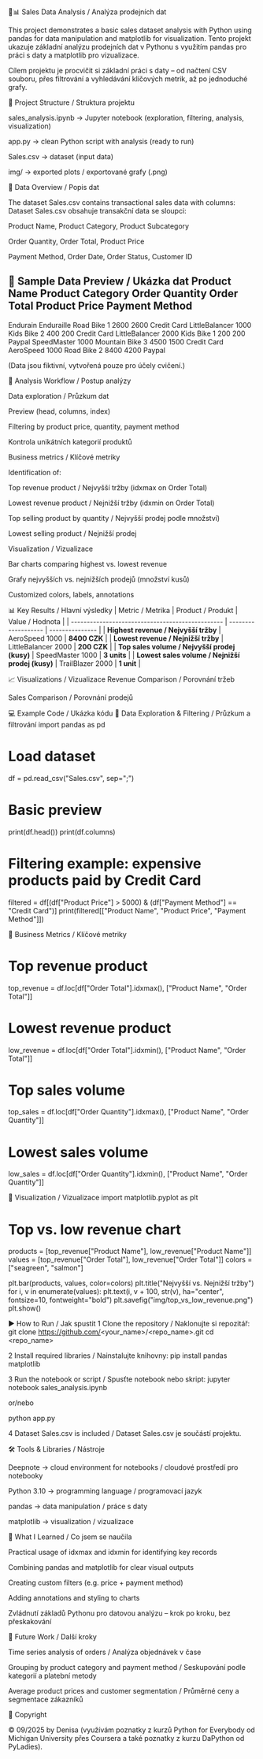 🐍📊 Sales Data Analysis / Analýza prodejních dat

This project demonstrates a basic sales dataset analysis with Python using pandas for data manipulation and matplotlib for visualization.
Tento projekt ukazuje základní analýzu prodejních dat v Pythonu s využitím pandas pro práci s daty a matplotlib pro vizualizace.

Cílem projektu je procvičit si základní práci s daty – od načtení CSV souboru, přes filtrování a vyhledávání klíčových metrik, až po jednoduché grafy.

📂 Project Structure / Struktura projektu

sales_analysis.ipynb → Jupyter notebook (exploration, filtering, analysis, visualization)

app.py → clean Python script with analysis (ready to run)

Sales.csv → dataset (input data)

img/ → exported plots / exportované grafy (.png)

🧾 Data Overview / Popis dat

The dataset Sales.csv contains transactional sales data with columns:
Dataset Sales.csv obsahuje transakční data se sloupci:

Product Name, Product Category, Product Subcategory

Order Quantity, Order Total, Product Price

Payment Method, Order Date, Order Status, Customer ID

🔹 Sample Data Preview / Ukázka dat
Product Name          Product Category   Order Quantity   Order Total   Product Price   Payment Method
------------------------------------------------------------------------------------------------------
Endurain Enduraille   Road Bike          1                2600          2600            Credit Card
LittleBalancer 1000   Kids Bike          2                 400           200            Credit Card
LittleBalancer 2000   Kids Bike          1                 200           200            Paypal
SpeedMaster 1000      Mountain Bike      3                4500          1500            Credit Card
AeroSpeed 1000        Road Bike          2                8400          4200            Paypal

(Data jsou fiktivní, vytvořená pouze pro účely cvičení.)

🔑 Analysis Workflow / Postup analýzy

Data exploration / Průzkum dat

Preview (head, columns, index)

Filtering by product price, quantity, payment method

Kontrola unikátních kategorií produktů

Business metrics / Klíčové metriky

Identification of:

Top revenue product / Nejvyšší tržby (idxmax on Order Total)

Lowest revenue product / Nejnižší tržby (idxmin on Order Total)

Top selling product by quantity / Nejvyšší prodej podle množství)

Lowest selling product / Nejnižší prodej

Visualization / Vizualizace

Bar charts comparing highest vs. lowest revenue

Grafy nejvyšších vs. nejnižších prodejů (množství kusů)

Customized colors, labels, annotations


📊 Key Results / Hlavní výsledky
| Metric / Metrika                                 | Product / Produkt   | Value / Hodnota |
| ------------------------------------------------ | ------------------- | --------------- |
| **Highest revenue / Nejvyšší tržby**             | AeroSpeed 1000      | **8400 CZK**    |
| **Lowest revenue / Nejnižší tržby**              | LittleBalancer 2000 | **200 CZK**     |
| **Top sales volume / Nejvyšší prodej (kusy)**    | SpeedMaster 1000    | **3 units**     |
| **Lowest sales volume / Nejnižší prodej (kusy)** | TrailBlazer 2000    | **1 unit**      |


📈 Visualizations / Vizualizace
Revenue Comparison / Porovnání tržeb

Sales Comparison / Porovnání prodejů

💻 Example Code / Ukázka kódu
🔹 Data Exploration & Filtering / Průzkum a filtrování
import pandas as pd

# Load dataset
df = pd.read_csv("Sales.csv", sep=";")

# Basic preview
print(df.head())
print(df.columns)

# Filtering example: expensive products paid by Credit Card
filtered = df[(df["Product Price"] > 5000) & (df["Payment Method"] == "Credit Card")]
print(filtered[["Product Name", "Product Price", "Payment Method"]])

🔹 Business Metrics / Klíčové metriky
# Top revenue product
top_revenue = df.loc[df["Order Total"].idxmax(), ["Product Name", "Order Total"]]

# Lowest revenue product
low_revenue = df.loc[df["Order Total"].idxmin(), ["Product Name", "Order Total"]]

# Top sales volume
top_sales = df.loc[df["Order Quantity"].idxmax(), ["Product Name", "Order Quantity"]]

# Lowest sales volume
low_sales = df.loc[df["Order Quantity"].idxmin(), ["Product Name", "Order Quantity"]]

🔹 Visualization / Vizualizace
import matplotlib.pyplot as plt

# Top vs. low revenue chart
products = [top_revenue["Product Name"], low_revenue["Product Name"]]
values = [top_revenue["Order Total"], low_revenue["Order Total"]]
colors = ["seagreen", "salmon"]

plt.bar(products, values, color=colors)
plt.title("Nejvyšší vs. Nejnižší tržby")
for i, v in enumerate(values):
    plt.text(i, v + 100, str(v), ha="center", fontsize=10, fontweight="bold")
plt.savefig("img/top_vs_low_revenue.png")
plt.show()

▶️ How to Run / Jak spustit
1 Clone the repository / Naklonujte si repozitář:
git clone https://github.com/<your_name>/<repo_name>.git
cd <repo_name>

2 Install required libraries / Nainstalujte knihovny:
pip install pandas matplotlib

3 Run the notebook or script / Spusťte notebook nebo skript:
jupyter notebook sales_analysis.ipynb

or/nebo

python app.py

4 Dataset Sales.csv is included / Dataset Sales.csv je součástí projektu.

🛠 Tools & Libraries / Nástroje

Deepnote → cloud environment for notebooks / cloudové prostředí pro notebooky

Python 3.10 → programming language / programovací jazyk

pandas → data manipulation / práce s daty

matplotlib → visualization / vizualizace

🚀 What I Learned / Co jsem se naučila

Practical usage of idxmax and idxmin for identifying key records

Combining pandas and matplotlib for clear visual outputs

Creating custom filters (e.g. price + payment method)

Adding annotations and styling to charts

Zvládnutí základů Pythonu pro datovou analýzu – krok po kroku, bez přeskakování

🔮 Future Work / Další kroky

Time series analysis of orders / Analýza objednávek v čase

Grouping by product category and payment method / Seskupování podle kategorií a platební metody

Average product prices and customer segmentation / Průměrné ceny a segmentace zákazníků

📜 Copyright

© 09/2025 by Denisa
(využívám poznatky z kurzů Python for Everybody od Michigan University přes Coursera a také poznatky z kurzu DaPython od PyLadies).
